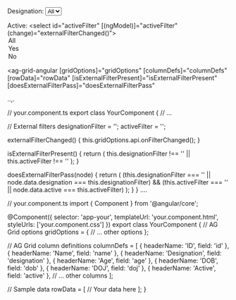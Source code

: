 <!-- your.component.html -->
<div>
  <label for="designationFilter">Designation:</label>
  <select id="designationFilter" [(ngModel)]="designationFilter" (change)="externalFilterChanged()">
    <option value="">All</option>
    <!-- Populate with unique designations from your data -->
  </select>

  <label for="activeFilter">Active:</label>
  <select id="activeFilter" [(ngModel)]="activeFilter" (change)="externalFilterChanged()">
    <option value="">All</option>
    <option value="true">Yes</option>
    <option value="false">No</option>
  </select>
</div>

<ag-grid-angular
  [gridOptions]="gridOptions"
  [columnDefs]="columnDefs"
  [rowData]="rowData"
  [isExternalFilterPresent]="isExternalFilterPresent"
  [doesExternalFilterPass]="doesExternalFilterPass"
>
</ag-grid-angular>
..,.


// your.component.ts
export class YourComponent {
  // ...

  // External filters
  designationFilter = '';
  activeFilter = '';

  externalFilterChanged() {
    this.gridOptions.api.onFilterChanged();
  }

  isExternalFilterPresent() {
    return (
      this.designationFilter !== '' ||
      this.activeFilter !== ''
    );
  }

  doesExternalFilterPass(node) {
    return (
      (this.designationFilter === '' || node.data.designation === this.designationFilter) &&
      (this.activeFilter === '' || node.data.active === this.activeFilter)
    );
  }
}
....

// your.component.ts
import { Component } from '@angular/core';

@Component({
  selector: 'app-your',
  templateUrl: 'your.component.html',
  styleUrls: ['your.component.css']
})
export class YourComponent {
  // AG Grid options
  gridOptions = {
    // ... other options
  };

  // AG Grid column definitions
  columnDefs = [
    { headerName: 'ID', field: 'id' },
    { headerName: 'Name', field: 'name' },
    { headerName: 'Designation', field: 'designation' },
    { headerName: 'Age', field: 'age' },
    { headerName: 'DOB', field: 'dob' },
    { headerName: 'DOJ', field: 'doj' },
    { headerName: 'Active', field: 'active' },
    // ... other columns
  ];

  // Sample data
  rowData = [
    // Your data here
  ];
}
